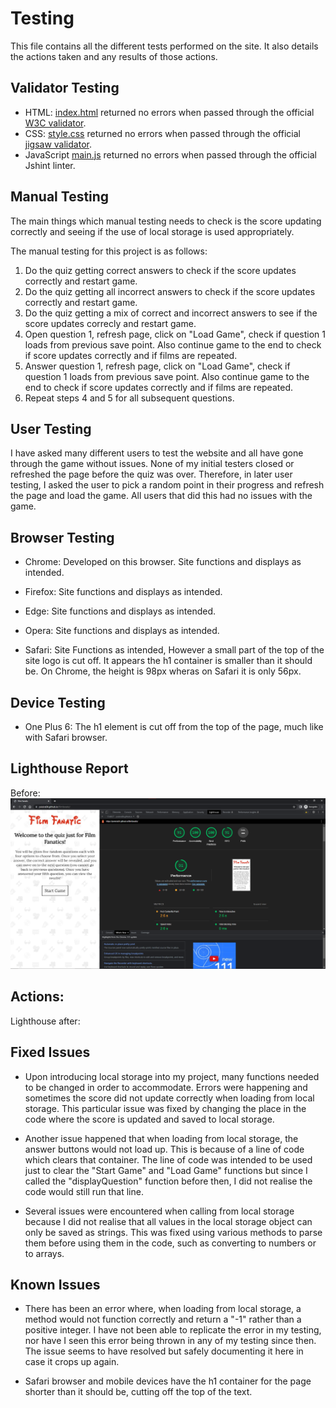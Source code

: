 # Testing

This file contains all the different tests performed on the site. It also details the actions taken and any results of those actions.

## Validator Testing

- HTML: [index.html](./index.html) returned no errors when passed through the official [W3C validator](https://validator.w3.org/nu/?doc=https%3A%2F%2Fpvieira04.github.io%2Ffilmfanatic%2F).
- CSS: [style.css](./assets/css/style.css) returned no errors when passed through the official [jigsaw validator](https://jigsaw.w3.org/css-validator/validator?uri=https%3A%2F%2Fpvieira04.github.io%2Ffilmfanatic).
- JavaScript [main.js](./assets/main.js) returned no errors when passed through the official Jshint linter.

## Manual Testing

The main things which manual testing needs to check is the score updating correctly and seeing if the use of local storage is used appropriately.

The manual testing for this project is as follows:

1. Do the quiz getting correct answers to check if the score updates correctly and restart game.
2. Do the quiz getting all incorrect answers to check if the score updates correctly and restart game.
3. Do the quiz getting a mix of correct and incorrect answers to see if the score updates correcly and restart game.
4. Open question 1, refresh page, click on "Load Game", check if question 1 loads from previous save point. Also continue game to the end to check if score updates correctly and if films are repeated.
5. Answer question 1, refresh page, click on "Load Game", check if question 1 loads from previous save point. Also continue game to the end to check if score updates correctly and if films are repeated.
6. Repeat steps 4 and 5 for all subsequent questions.

## User Testing

I have asked many different users to test the website and all have gone through the game without issues. None of my initial testers closed or refreshed the page before the quiz was over. Therefore, in later user testing, I asked the user to pick a random point in their progress and refresh the page and load the game. All users that did this had no issues with the game.

## Browser Testing

- Chrome: Developed on this browser. Site functions and displays as intended.

- Firefox: Site functions and displays as intended.

- Edge: Site functions and displays as intended.

- Opera: Site functions and displays as intended.

- Safari: Site Functions as intended, However a small part of the top of the site logo is cut off. It appears the h1 container is smaller than it should be. On Chrome, the height is 98px wheras on Safari it is only 56px.

## Device Testing

- One Plus 6: The h1 element is cut off from the top of the page, much like with Safari browser.

## Lighthouse Report

Before:
![Lighthouse Report](./assets/media/lighthouse/film-fanatic-lighthouse-before.png)

Actions:
- 

Lighthouse after:

## Fixed Issues

- Upon introducing local storage into my project, many functions needed to be changed in order to accommodate. Errors were happening and sometimes the score did not update correctly when loading from local storage. This particular issue was fixed by changing the place in the code where the score is updated and saved to local storage.

- Another issue happened that when loading from local storage, the answer buttons would not load up. This is because of a line of code which clears that container. The line of code was intended to be used just to clear the "Start Game" and "Load Game" functions but since I called the "displayQuestion" function before then, I did not realise the code would still run that line.

- Several issues were encountered when calling from local storage because I did not realise that all values in the local storage object can only be saved as strings. This was fixed using various methods to parse them before using them in the code, such as converting to numbers or to arrays.

## Known Issues

- There has been an error where, when loading from local storage, a method would not function correctly and return a "-1" rather than a positive integer. I have not been able to replicate the error in my testing, nor have I seen this error being thrown in any of my testing since then. The issue seems to have resolved but safely documenting it here in case it crops up again.

- Safari browser and mobile devices have the h1 container for the page shorter than it should be, cutting off the top of the text.